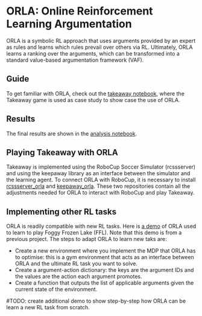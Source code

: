 # ORLA: Online Reinforcement Learning Argumentation
ORLA is a symbolic RL approach that uses arguments provided by an expert as rules and learns which rules prevail over others via RL. Ultimately, ORLA learns a ranking over the arguments, which can be transformed into a standard value-based argumentation framework (VAF).

## Guide
To get familiar with ORLA, check out the [takeaway notebook](src/takeaway.ipynb), where the Takeaway game is used as case study to show case the use of ORLA.

## Results
The final results are shown in the [analysis notebook](results/analysis.ipynb).

## Playing Takeaway with ORLA
Takeaway is implemented using the RoboCup Soccer Simulator (rcssserver) and using the keepaway library as an interface between the simulator and the learning agent. To connect ORLA with RoboCup, it is necessary to install [rcssserver_orla](https://github.com/omcandido/rcssserver_orla) and [keepaway_orla](https://github.com/omcandido/keepaway_orla). These two repositories contain all the adjustments needed for ORLA to interact with RoboCup and play Takeaway.

## Implementing other RL tasks
ORLA is readily compatible with new RL tasks. Here is [a demo](https://github.com/omcandido/RL-AA/blob/b8af1959c78c70eea610757ddd575c8308383eba/src/demo.ipynb) of ORLA used to learn to play Foggy Frozen Lake (FFL). Note that this demo is from a previous project.
The steps to adapt ORLA to learn new taks are:
- Create a new environment where you implement the MDP that ORLA has to optimise: this is a gym environment that acts as an interface between ORLA and the ultimate RL task you want to solve.
- Create a argument-action dictionary: the keys are the argument IDs and the values are the action each argument promotes.
- Create a function that outputs the list of applicable arguments given the current state of the environment.

#TODO: create additional demo to show step-by-step how ORLA can be learn a new RL task from scratch.
